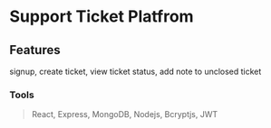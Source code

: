 # Support Ticket Platfrom

## Features
signup, create ticket, view ticket status, add note to unclosed ticket

### Tools
> React, Express, MongoDB, Nodejs, Bcryptjs, JWT